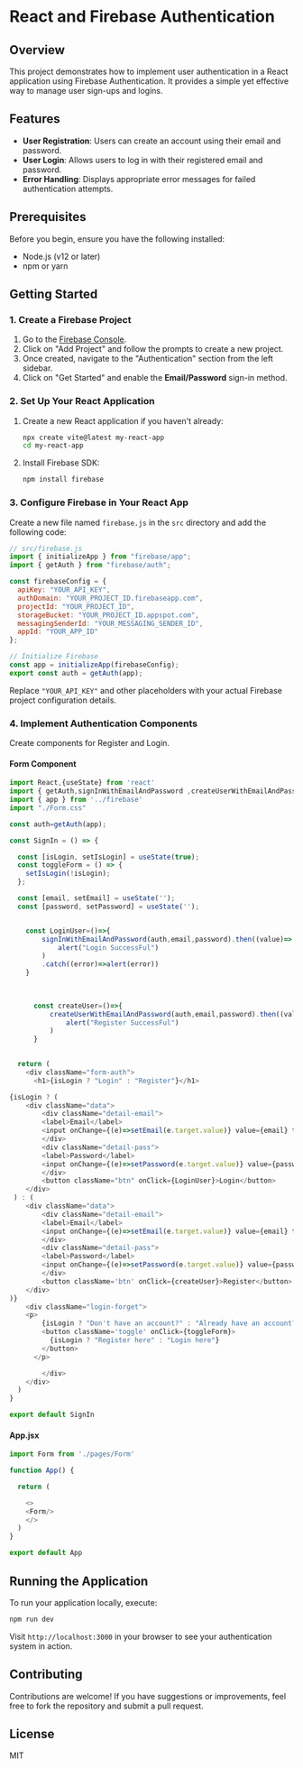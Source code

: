 # React and Firebase Authentication

## Overview
This project demonstrates how to implement user authentication in a React application using Firebase Authentication. It provides a simple yet effective way to manage user sign-ups and logins.

## Features
- **User Registration**: Users can create an account using their email and password.
- **User Login**: Allows users to log in with their registered email and password.
- **Error Handling**: Displays appropriate error messages for failed authentication attempts.

## Prerequisites
Before you begin, ensure you have the following installed:
- Node.js (v12 or later)
- npm or yarn

## Getting Started

### 1. Create a Firebase Project
1. Go to the [Firebase Console](https://console.firebase.google.com/).
2. Click on "Add Project" and follow the prompts to create a new project.
3. Once created, navigate to the "Authentication" section from the left sidebar.
4. Click on "Get Started" and enable the **Email/Password** sign-in method.

### 2. Set Up Your React Application
1. Create a new React application if you haven't already:
   ```bash
   npx create vite@latest my-react-app
   cd my-react-app
   ```
   
2. Install Firebase SDK:
   ```bash
   npm install firebase
   ```

### 3. Configure Firebase in Your React App
Create a new file named `firebase.js` in the `src` directory and add the following code:

```javascript
// src/firebase.js
import { initializeApp } from "firebase/app";
import { getAuth } from "firebase/auth";

const firebaseConfig = {
  apiKey: "YOUR_API_KEY",
  authDomain: "YOUR_PROJECT_ID.firebaseapp.com",
  projectId: "YOUR_PROJECT_ID",
  storageBucket: "YOUR_PROJECT_ID.appspot.com",
  messagingSenderId: "YOUR_MESSAGING_SENDER_ID",
  appId: "YOUR_APP_ID"
};

// Initialize Firebase
const app = initializeApp(firebaseConfig);
export const auth = getAuth(app);
```
Replace `"YOUR_API_KEY"` and other placeholders with your actual Firebase project configuration details.

### 4. Implement Authentication Components
Create components for Register and Login.

#### Form Component
```javascript
import React,{useState} from 'react'
import { getAuth,signInWithEmailAndPassword ,createUserWithEmailAndPassword} from 'firebase/auth'
import { app } from '../firebase'
import "./Form.css"

const auth=getAuth(app);

const SignIn = () => {

  const [isLogin, setIsLogin] = useState(true);
  const toggleForm = () => {
    setIsLogin(!isLogin);
  };

  const [email, setEmail] = useState('');
  const [password, setPassword] = useState('');


    const LoginUser=()=>{
        signInWithEmailAndPassword(auth,email,password).then((value)=>
            alert("Login SuccessFul")
        )
        .catch((error)=>alert(error))
    }

      
  
      const createUser=()=>{
          createUserWithEmailAndPassword(auth,email,password).then((value)=>
              alert("Register SuccessFul")
          )
      }
  

  return (
    <div className="form-auth">
      <h1>{isLogin ? "Login" : "Register"}</h1>

{isLogin ? (
    <div className="data">
        <div className="detail-email">
        <label>Email</label>
        <input onChange={(e)=>setEmail(e.target.value)} value={email} type="email" placeholder='email' />
        </div>
        <div className="detail-pass">
        <label>Password</label>
        <input onChange={(e)=>setPassword(e.target.value)} value={password}  type="password"placeholder='password' />
        </div>
        <button className="btn" onClick={LoginUser}>Login</button>
    </div>
 ) : (
    <div className="data">
        <div className="detail-email">
        <label>Email</label>
        <input onChange={(e)=>setEmail(e.target.value)} value={email} type="email" placeholder='email' />
        </div>
        <div className="detail-pass">
        <label>Password</label>
        <input onChange={(e)=>setPassword(e.target.value)} value={password}  type="password"placeholder='password' />
        </div>
        <button className='btn' onClick={createUser}>Register</button>
    </div>
)}
    <div className="login-forget">
    <p>
        {isLogin ? "Don't have an account?" : "Already have an account?"}{" "}
        <button className='toggle' onClick={toggleForm}>
          {isLogin ? "Register here" : "Login here"}
        </button>
      </p>

        </div>
    </div>
  )
}

export default SignIn

```

#### App.jsx
```javascript
import Form from './pages/Form'

function App() {

  return (

    <>
    <Form/>
    </>
  )
}

export default App

```


## Running the Application
To run your application locally, execute:
```bash
npm run dev
```
Visit `http://localhost:3000` in your browser to see your authentication system in action.

## Contributing
Contributions are welcome! If you have suggestions or improvements, feel free to fork the repository and submit a pull request.

## License
MIT
    


